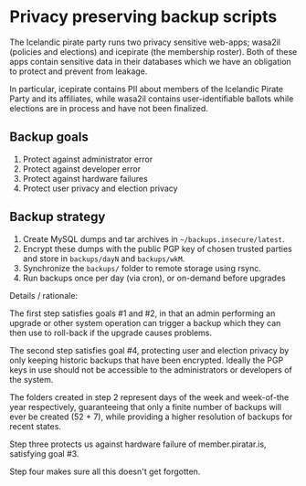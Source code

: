 # Privacy preserving backup scripts

The Icelandic pirate party runs two privacy sensitive web-apps; wasa2il
(policies and elections) and icepirate (the membership roster). Both of these
apps contain sensitive data in their databases which we have an obligation to
protect and prevent from leakage.

In particular, icepirate contains PII about members of the Icelandic
Pirate Party and its affiliates, while wasa2il contains user-identifiable
ballots while elections are in process and have not been finalized.


## Backup goals

1. Protect against administrator error
2. Protect against developer error
3. Protect against hardware failures
4. Protect user privacy and election privacy


## Backup strategy

1. Create MySQL dumps and tar archives in `~/backups.insecure/latest`.
2. Encrypt these dumps with the public PGP key of chosen trusted
   parties and store in `backups/dayN` and `backups/wkM`.
3. Synchronize the `backups/` folder to remote storage using rsync.
4. Run backups once per day (via cron), or on-demand before upgrades

Details / rationale:

The first step satisfies goals #1 and #2, in that an admin performing an
upgrade or other system operation can trigger a backup which they can
then use to roll-back if the upgrade causes problems.

The second step satisfies goal #4, protecting user and election privacy
by only keeping historic backups that have been encrypted. Ideally the
PGP keys in use should not be accessible to the administrators or
developers of the system.

The folders created in step 2 represent days of the week and week-of-the
year respectively, guaranteeing that only a finite number of backups
will ever be created (52 + 7), while providing a higher resolution of
backups for recent states.

Step three protects us against hardware failure of member.piratar.is,
satisfying goal #3.

Step four makes sure all this doesn't get forgotten.

